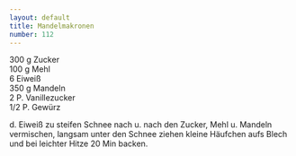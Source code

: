```yaml
---
layout: default
title: Mandelmakronen
number: 112
---
```


300 g Zucker  
100 g Mehl  
6 Eiweiß  
350 g Mandeln  
2 P. Vanillezucker  
1/2 P. Gewürz

d. Eiweiß zu steifen Schnee nach u. nach den Zucker, Mehl u. Mandeln vermischen, langsam unter den Schnee ziehen kleine Häufchen aufs Blech und bei leichter Hitze 20 Min backen.
